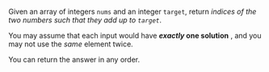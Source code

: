 Given an array of integers `nums` and an integer `target`, return *indices of the two numbers such
that they add up to `target`*.

You may assume that each input would have ***exactly* one solution** , and you may not use the
*same* element twice.

You can return the answer in any order.